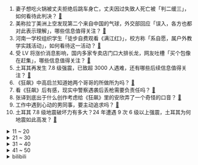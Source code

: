 1. 妻子想吃火锅被丈夫拒绝后跳车身亡，丈夫因过失致人死亡被「判二缓三」，如何看待此判决？ [:link:](https://www.zhihu.com/question/582413027)
2. 美称拉丁美洲上空发现第二个来自中国的气球，外交部回应「误入，各方也都对此表示理解」，哪些信息值得关注？ [:link:](https://www.zhihu.com/question/582480337)
3. 河南一学校组织学生「徒步自费观看《满江红》」，校方称「系自愿，属户外教学实践活动」，如何看待这一活动？ [:link:](https://www.zhihu.com/question/582466102)
4. 受 LV 将涨价消息影响，国内多家专卖店门口大排长龙，网友吐槽「买个包像在赶集」，哪些信息值得关注？ [:link:](https://www.zhihu.com/question/582316960)
5. 土耳其再发生 7.8 级强震，已致超 3000 人遇难，还有哪些后续信息值得关注？ [:link:](https://www.zhihu.com/question/582389691)
6. 《狂飙》中高启兰知道她两个哥哥的所做所为吗？ [:link:](https://www.zhihu.com/question/581550123)
7. 看《狂飙》后有感，现实中警察遇袭后丢枪需要负责任吗？ [:link:](https://www.zhihu.com/question/579287746)
8. 张译到底出于什么创作考虑给《狂飙》里的安欣弄了一个奇怪的口音？ [:link:](https://www.zhihu.com/question/582145427)
9. 工作中遇到心动的男同事，要主动追求吗？ [:link:](https://www.zhihu.com/question/581982197)
10. 土耳其 7.8 级地震破坏力有多大？24 年遭遇 9 次 6 级以上强震，土耳其为何地震如此高发？ [:link:](https://www.zhihu.com/question/582481962)
<details>
<summary>11 ~ 20</summary>

11. 泽连斯基提议将战时状态再延长 90 天，意味着什么？俄乌冲突还要持续多久？ [:link:](https://www.zhihu.com/question/582475748)
12. 母亲回应儿子被邻居放炮炸伤致截肢「孩子治疗花销很大，怕拿不到赔偿」，哪些信息值得关注？ [:link:](https://www.zhihu.com/question/582492537)
13. 强震已致土耳其和叙利亚超 3000 人遇难，土耳其总统宣布全国哀悼7 天，目前救援情况如何？ [:link:](https://www.zhihu.com/question/582569489)
14. 如何评价剧版《三体》第二十三集？ [:link:](https://www.zhihu.com/question/581899236)
15. 「科幻」的侧重点到底是「科」还是「幻」？ [:link:](https://www.zhihu.com/question/412713058)
16. 美国一公司计划复活 300 多年前灭绝「渡渡鸟」，终极目标复活猛犸象，如何从科学角度分析此计划可行性？ [:link:](https://www.zhihu.com/question/581720458)
17. 浙江省衢州实行「公务餐」改革，公务接待费减少约 30%，如何看待此事？ [:link:](https://www.zhihu.com/question/582241242)
18. 韩国称「自华入韩旅客落地检阳性率为零」，这一数据说明了什么？是否会提前取消对中国公民签证停发？ [:link:](https://www.zhihu.com/question/582284467)
19. 刚下班想去跑跑步，要不要洗完澡再跑，洗完澡再跑会不会更舒服，跑完再洗一遍？ [:link:](https://www.zhihu.com/question/582020159)
20. 《狂飙》中的程程为什么斗不过高启强？ [:link:](https://www.zhihu.com/question/582234428)
</details>
<details>
<summary>21 ~ 30</summary>

21. 哪些《英雄联盟》主播是你一直想不明白为什么会火的？ [:link:](https://www.zhihu.com/question/579015808)
22. 12 万抢保时捷百万豪车订单被判无效，首单买家「品牌劝我退款」，商家要求合理吗？如何从法律角度解读？ [:link:](https://www.zhihu.com/question/582395174)
23. 医学界为何对「耐药性」无能为力?为什么不在研发之初就充分考虑耐药性问题呢？ [:link:](https://www.zhihu.com/question/581754127)
24. 苹果明年或将推出更高端机型 Ultra，售价超 2 万，库克称果粉愿意高价买 iPhone，如何评价? [:link:](https://www.zhihu.com/question/582418182)
25. 有没有一种可能，三体人无视掉ETO，仅仅锁死人类科技，400年后人类一脸懵逼的迎接三体文明的到来？ [:link:](https://www.zhihu.com/question/582221229)
26. 为什么魔兽世界外服要叫国服玩家为「蝗虫」？ [:link:](https://www.zhihu.com/question/568401490)
27. 媒体评「提前还贷比借钱难」，专家建议适度降低存量房贷利率，会带来哪些改善？ [:link:](https://www.zhihu.com/question/582421890)
28. 在《流浪地球 3》中，赵今麦扮演的韩朵朵会回归吗？ [:link:](https://www.zhihu.com/question/581987043)
29. 微软产品将全线接入 ChatGPT，包括 Bing 以及 Office「全家桶」，将产生哪些影响？ [:link:](https://www.zhihu.com/question/582312398)
30. 程序员如何在实力不强的情况下在几年之内实现逆袭? [:link:](https://www.zhihu.com/question/439893308)
</details>
<details>
<summary>31 ~ 40</summary>

31. 你业余都会做哪些能解压的运动？ [:link:](https://www.zhihu.com/question/581143316)
32. 在家健身和去健身房健身的差别是什么？ [:link:](https://www.zhihu.com/question/581609877)
33. 不喜欢去健身房的人如何取得良好的健身效果？ [:link:](https://www.zhihu.com/question/581456336)
34. 如何看待恋爱前的互相试探，你认为有必要吗？ [:link:](https://www.zhihu.com/question/581980255)
35. 土耳其地震会对中国地震带上的地区带来联动影响吗？ [:link:](https://www.zhihu.com/question/582466030)
36. 跑步姿势可以后天改变吗？ [:link:](https://www.zhihu.com/question/579291334)
37. 你认为的幸福是什么样的? [:link:](https://www.zhihu.com/question/575648948)
38. 追女生的时候怎么把握好尺度才能不显得倒贴？ [:link:](https://www.zhihu.com/question/581982781)
39. 博士在读期间压力大应该怎么缓解？ [:link:](https://www.zhihu.com/question/581804793)
40. 多地调整体育中考项目，取消男生 1000 米女生 800 米，如何从健康角度解读？ [:link:](https://www.zhihu.com/question/582388697)
</details>
<details>
<summary>41 ~ 50</summary>

41. 2023 年情人节，哪些礼物适合送给老婆或老公？ [:link:](https://www.zhihu.com/question/581861627)
42. Nike 与 Tiffany 跨界合作，即将发售约为 3000 元人民币的 AF1，你觉得怎么样？ [:link:](https://www.zhihu.com/question/581316097)
43. 萝卜、胡萝卜、红萝卜、白萝卜、芜菁、欧防风、樱桃萝卜、黄萝卜等各种萝卜有什么区别？有哪些吃法？ [:link:](https://www.zhihu.com/question/36321562)
44. 为什么会出现「胡说八道文学」，如何看待这种交流方式？ [:link:](https://www.zhihu.com/question/578840479)
45. 如何评价漫威电影《黑豹 2》？ [:link:](https://www.zhihu.com/question/580718070)
46. 你的生活理想和理想生活是怎样的？达到了吗？ [:link:](https://www.zhihu.com/question/581896706)
47. ACG 文化/二次元和严肃文学是否有结合的可能？ [:link:](https://www.zhihu.com/question/577068271)
48. 新人小白去健身房如何克服社恐和羞怯，能够自如地在力量区锻炼？ [:link:](https://www.zhihu.com/question/580955301)
49. 《三体》电视剧里叶文洁向太阳发射电磁波直接将瞄准镜对准太阳中心有 bug 吗？需要预判太阳位置吗？ [:link:](https://www.zhihu.com/question/579207546)
50. 学校组织学生徒步 7 公里自费看《满江红》，校方称「活动是自愿，属户外教学实践活动」，如何看待此事？ [:link:](https://www.zhihu.com/question/582466342)
</details><details>
<summary>bilibili</summary>

1. 大雄...已经...无所谓了...【怀旧篇】！！！ [:link:](//www.bilibili.com/video/BV1pe4y1N72K)
2. 他的未来规划，真的有我！ [:link:](//www.bilibili.com/video/BV15j411M7ik)
3. 探秘全世界最大的枪店！是什么体验？40年经典老店！库存上万支枪！ [:link:](//www.bilibili.com/video/BV1w8411G7LW)
4. 【年度巨献】原神同人大电影 「暗潮」 [:link:](//www.bilibili.com/video/BV1hT411d7Fd)
5. 【九转大肠俞涛】B站我来了，鬼畜视频可以直接@我了！ [:link:](//www.bilibili.com/video/BV1bM411e7dJ)
6. 全网在夸的“自助餐天花板”，我被现场CPU了！有些餐厅啊，别太欺负小白了吧。 [:link:](//www.bilibili.com/video/BV1MD4y1N7Cy)
7. 当退坑2年的老玩家打开最新版《我的世界》 [:link:](//www.bilibili.com/video/BV1sD4y1T75A)
8. 把烂梗玩成了王炸，把三农做成了事业，说过的承诺我做到了！ [:link:](//www.bilibili.com/video/BV17R4y1z7vF)
9. 给流浪猫制作冬季保暖大猫窝 [:link:](//www.bilibili.com/video/BV1KR4y1z7Ta)
10. 不同类型的人表白被拒后的不同回复 [:link:](//www.bilibili.com/video/BV1hy4y1D734)
<details>
<summary>11 ~ 20</summary>

11. 我，药系天王 [:link:](//www.bilibili.com/video/BV1FA411k7Vk)
12. 评分6.1！彻底坠毁！德凯奥特曼完结吐槽 [:link:](//www.bilibili.com/video/BV1CR4y1z7Ae)
13. 公开呼吁取关？！一条视频席卷全国，衣戈猜想走红真的是偶然吗？ [:link:](//www.bilibili.com/video/BV1WD4y1N7jJ)
14. 不去东北，我说不出这些话…. [:link:](//www.bilibili.com/video/BV1Dx4y1j76a)
15. 1分钟速通满江红 [:link:](//www.bilibili.com/video/BV11x4y1j7Sq)
16. 别有洞天 [:link:](//www.bilibili.com/video/BV1fj411T7Kq)
17. 史上最离谱教室！！只教学校不教的东西！！ [:link:](//www.bilibili.com/video/BV1ry4y1D7FQ)
18. BSS (SEVENTEEN) 'Fighting (Feat. Lee Young Ji)' Official MV [:link:](//www.bilibili.com/video/BV1yx4y157Sc)
19. 海绵宝宝你怎么了！海绵宝宝：宇宙摇摆 [:link:](//www.bilibili.com/video/BV1Bv4y1t7nu)
20. 心痛！一口￥70，黑珍珠三钻也不能这么贵啊！【凭啥这么贵ep52-甬府】 [:link:](//www.bilibili.com/video/BV12d4y1n7Sr)
</details>
<details>
<summary>21 ~ 30</summary>

21. 课 堂 请 勿 对 对 子【大肠篇】！！！ [:link:](//www.bilibili.com/video/BV1Fx4y177Lo)
22. 无厘头西游《车迟国斗法》中 [:link:](//www.bilibili.com/video/BV1nj411M7ns)
23. 学姐让你晚上来，你就得来 [:link:](//www.bilibili.com/video/BV1NG4y1T7Mu)
24. 2小时20分，俯卧撑3200个！ [:link:](//www.bilibili.com/video/BV1vA411z7bk)
25. 100元在冰岛超市能买什么？鲸鱼肉！鲨鱼！海豹这里竟然都有卖！ [:link:](//www.bilibili.com/video/BV1md4y1n7VV)
26. 3000块钱没了！进来看个乐吧 [:link:](//www.bilibili.com/video/BV1a84y157Td)
27. 【海灯节实况完结】堂主，我举报，海灯节你员工在偷懒【胡桃】【原神】【4K 60】 [:link:](//www.bilibili.com/video/BV1h24y1B7JK)
28. 情敌是手办？王子：我不爱美女，唯爱手办！《叶卡捷琳娜》P2 [:link:](//www.bilibili.com/video/BV1Fj411M79v)
29. 新家落成 我的世界永恒的MC生存 二周目EP12 [:link:](//www.bilibili.com/video/BV1zA411z7YS)
30. 真有人为了出云堇cos，去练耍花枪？ [:link:](//www.bilibili.com/video/BV1hx4y1E7B4)
</details>
<details>
<summary>31 ~ 40</summary>

31. 一言难尽，有时候都不敢承认我们是救助的，得偷偷救 [:link:](//www.bilibili.com/video/BV1qM411i7D2)
32. 众人眼中的安欣 [:link:](//www.bilibili.com/video/BV1Nj411M7ww)
33. 「代号诡秘」赞 美 愚 者 ——《诡秘之主》游戏化PV首曝 [:link:](//www.bilibili.com/video/BV16d4y1p7vu)
34. 今天给全校孩子煮鸡蛋 早餐吃得好 才能长高高身体棒 看到班上好几个孩子自己不舍得吃还要留给弟弟妹妹吃的时候 满满的心疼与感动.. [:link:](//www.bilibili.com/video/BV12T411d71H)
35. 【周深×流浪地球2】《人是_》live首唱一开口就是5D感，太震撼了！ [:link:](//www.bilibili.com/video/BV1sy4y1D7fK)
36. 安欣霸凌高启强 [:link:](//www.bilibili.com/video/BV1by4y1D7ht)
37. 一百万粉感谢！+我从小到大的环境展示（+画画的变化） [:link:](//www.bilibili.com/video/BV1my4y1X7tN)
38. 【STN快报第七季03】科乐美直言将会剽窃玩家创意 [:link:](//www.bilibili.com/video/BV1Rd4y1n7rE)
39. 年兽：你管这叫烟花？？？ [:link:](//www.bilibili.com/video/BV19v4y1t7Cg)
40. 你看过这些动画片吗？这是一个完整的童年！ [:link:](//www.bilibili.com/video/BV1TD4y1N7Ni)
</details>
<details>
<summary>41 ~ 50</summary>

41. 注意看，这个男人太狠了！仅凭一己之力击垮了日本餐饮业！ [:link:](//www.bilibili.com/video/BV1Gs4y1W7u1)
42. 蛋黄派尿酸太低了，带他去海鲜市场，买几只大螃蟹补补身体 [:link:](//www.bilibili.com/video/BV1EY411D7Mg)
43. 看完流浪地球2，我整个人都不对劲了 [:link:](//www.bilibili.com/video/BV1ax4y1E7Ku)
44. 这是什么离谱的操作啊！！2 [:link:](//www.bilibili.com/video/BV1p24y1B7gV)
45. 写不完了，开摆！ [:link:](//www.bilibili.com/video/BV17Y411D7xn)
46. 你女朋友狠起来能有多猛？？ [:link:](//www.bilibili.com/video/BV1Qx4y1j7Fu)
47. 我爸：怎么还有这么大的猫啊 [:link:](//www.bilibili.com/video/BV1YY411S74s)
48. 【狂飙】可是恨的人没死成，爱的人没可能。 [:link:](//www.bilibili.com/video/BV1j84y1L7yi)
49. 【战双帕弥什】新版本「浮英枕梦行」PV公开 | 悠山百转，梦醒觉空 [:link:](//www.bilibili.com/video/BV1kA411r7x4)
50. 开学传奇，世界末日 [:link:](//www.bilibili.com/video/BV18x4y1j7Ew)
</details>
<details>
<summary>51 ~ 60</summary>

51. 妈妈一进入我的房间，各种东西就会开始失踪了 [:link:](//www.bilibili.com/video/BV1K8411u7Yv)
52. DNA什么的。。。真的。。。无所谓了 [:link:](//www.bilibili.com/video/BV1rM4y197sk)
53. 耗时7小时，揭秘酒店做的非常好吃的【九转大肠】入嘴瞬间值了！ [:link:](//www.bilibili.com/video/BV1qs4y1W7D5)
54. 搬新家啦！芬兰一家人体验铜锅涮羊肉全家狂喜！现切肥羊卷吃到撑！自制东北大拉皮绝了！温居派对狂欢爽翻天！ [:link:](//www.bilibili.com/video/BV1aG4y1U7VX)
55. “大肠…已经…无所谓了…” [:link:](//www.bilibili.com/video/BV19R4y1B72L)
56. 九转大肠在这里只配叫做弟弟 [:link:](//www.bilibili.com/video/BV1R8411g7JX)
57. 当我打游戏，混进了全是妹子的房间…… [:link:](//www.bilibili.com/video/BV1zD4y1T7Ag)
58. 第一次玩原神，请问公子是这么打的吗 [:link:](//www.bilibili.com/video/BV1Wy4y1D7g8)
59. 扒了狂飙大嫂的健身计划，她是真懂训练！ [:link:](//www.bilibili.com/video/BV1cd4y1n7X2)
60. 到底谁才是卧底？ [:link:](//www.bilibili.com/video/BV1c841137CU)
</details>
<details>
<summary>61 ~ 70</summary>

61. 啊？3.0 [:link:](//www.bilibili.com/video/BV1k24y1B73G)
62. 【TF家族】2023新年音乐会《瞬间》（制作篇全记录）中 [:link:](//www.bilibili.com/video/BV1eA41167N3)
63. 无敌 の 涂改带 [:link:](//www.bilibili.com/video/BV1zT411d7KU)
64. 现实比游戏的真实背景更加可怕！〖游戏不止〗 [:link:](//www.bilibili.com/video/BV1jT411d7D8)
65. Cookies｜超高难度～国风剪纸兔切片饼干！详细教程！ [:link:](//www.bilibili.com/video/BV1je4y1N71S)
66. 血条都没了，这才是真正的极限反杀！ [:link:](//www.bilibili.com/video/BV13A411k7ei)
67. 满级高启强屠杀新手村 [:link:](//www.bilibili.com/video/BV1vd4y1n7c6)
68. 当你突然被缩小了「999倍」？！蚂蚁和你一样大！！！ [:link:](//www.bilibili.com/video/BV15M4y1X75d)
69. 大肠...已经...无所谓了...《最 骚 营 销 号 47》 [:link:](//www.bilibili.com/video/BV1ky4y1X7Vv)
70. 【low君】《老戏骨盘点》：人均演技教科书，比演技更值得尊敬的是他们对戏的态度！ [:link:](//www.bilibili.com/video/BV1pe4y1N74C)
</details>
<details>
<summary>71 ~ 80</summary>

71. 梁龙《达拉崩吧》（东北妖娆巨龙版） [:link:](//www.bilibili.com/video/BV1hv4y1t7SD)
72. 伤 敌 一 千，自 损 一 千 [:link:](//www.bilibili.com/video/BV1ke4y1A7BC)
73. 清 肠 老 兵 [:link:](//www.bilibili.com/video/BV1oG4y1S7Hy)
74. 男主性格大搜罗！浅谈动漫中最具代表性的那些男主性格！ [:link:](//www.bilibili.com/video/BV1cY411D7QD)
75. 群  冰  (群青) [:link:](//www.bilibili.com/video/BV1HY411D7Cz)
76. 汤姆配音大赛第一名 [:link:](//www.bilibili.com/video/BV1984y157NZ)
77. 夜晚挑战放着恐怖音乐去烂尾楼 [:link:](//www.bilibili.com/video/BV1tG4y1U7UZ)
78. 当我希望爷爷穿的时尚点 [:link:](//www.bilibili.com/video/BV1BM411e7SV)
79. 給大家介紹一個小店。 [:link:](//www.bilibili.com/video/BV1cY411D78N)
80. 有这样的老婆，我能吹一辈子！ [:link:](//www.bilibili.com/video/BV1Ry4y1D7HV)
</details>
<details>
<summary>81 ~ 90</summary>

81. 【全球首通】韩国人做的自制谱 中国人也能第一时间拿下 [:link:](//www.bilibili.com/video/BV1184y1V7q8)
82. 捡到流浪小土狗的全过程 [:link:](//www.bilibili.com/video/BV1By4y1D7YM)
83. 30岁硕士攒100w吃息退休实践，新年开门红200w不是梦 [:link:](//www.bilibili.com/video/BV1fT411X7PD)
84. 【魔圆】“ 魔女的舞步 ” [:link:](//www.bilibili.com/video/BV1qx4y1j7B5)
85. 在法国捡垃圾吃，饺子捡一大盒，丢弃菠萝烤披萨真香 [:link:](//www.bilibili.com/video/BV1zj411T7Qr)
86. 嘿Siri，你认识Moss吗 [:link:](//www.bilibili.com/video/BV1r84y1V78T)
87. 熟知天下梗  开学自然神！！！ [:link:](//www.bilibili.com/video/BV1fM411i7h7)
88. 教室深情翻唱：赵雷《我记得》（45秒后夺走你的三连） [:link:](//www.bilibili.com/video/BV1Cs4y1W7o9)
89. 我将数十张试卷拼接成了一张试卷 [:link:](//www.bilibili.com/video/BV1wR4y1z7Xk)
90. 此乃坤拳，乾坤镜方可修成，我以致乾坤镜九星巅峰，颤抖吧ikun们 [:link:](//www.bilibili.com/video/BV1Wx4y1j7tA)
</details>
<details>
<summary>91 ~ 100</summary>

91. 都什么年代了还在看传统狂飙？！ [:link:](//www.bilibili.com/video/BV1NT411d7Lu)
92. 故 意 找 茬 [:link:](//www.bilibili.com/video/BV1vM411e7XP)
93. 当妈妈体验我极度懒惰的一天，她疯了… [:link:](//www.bilibili.com/video/BV19d4y1n7V2)
94. 我去！我的工友是初音未来 [:link:](//www.bilibili.com/video/BV1jD4y1T7Xj)
95. 最惨烈的坦克互轰！ [:link:](//www.bilibili.com/video/BV1EG4y1u7my)
96. ✨阳✨光✨开✨朗✨大✨男✨孩✨儿✨ [:link:](//www.bilibili.com/video/BV1BR4y187W5)
97. 对比前两年真的没变化...#典典的卑微生活 [:link:](//www.bilibili.com/video/BV1xM411e7Hk)
98. 看完视频，零基础也能发一篇二区SCI [:link:](//www.bilibili.com/video/BV1bx4y1j7Sd)
99. 十分钟，完成一条灵动的尾巴 [:link:](//www.bilibili.com/video/BV1yx4y1j7LU)
100. 【半佛】小天才过时了，老天才电话手表即将打穿市场。 [:link:](//www.bilibili.com/video/BV19x4y1j7vx)
</details></details>